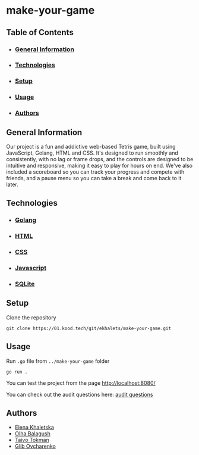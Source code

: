 # make-your-game

## Table of Contents
- ### [General Information](#general-information)
- ### [Technologies](#technologies)
- ### [Setup](#setup)
- ### [Usage](#usage)
- ### [Authors](#authors)

## General Information
Our project is a fun and addictive web-based Tetris game, built using JavaScript, Golang, HTML and CSS. It's designed to run smoothly and consistently, with no lag or frame drops, and the controls are designed to be intuitive and responsive, making it easy to play for hours on end. We've also included a scoreboard so you can track your progress and compete with friends, and a pause menu so you can take a break and come back to it later.

## Technologies
- ### [Golang](https://go.dev/)
- ### [HTML](https://www.w3.org/html/)
- ### [CSS](https://developer.mozilla.org/en-US/docs/Web/CSS)
- ### [Javascript](https://www.javascript.com/)
- ### [SQLite](https://sqlite.org/index.html)

## Setup
Clone the repository
```
git clone https://01.kood.tech/git/ekhalets/make-your-game.git
```

## Usage
Run <code>.go</code> file from <code>../make-your-game</code> folder
```
go run . 
```

You can test the project from the page [http://localhost:8080/](http://localhost:8080/)

You can check out the audit questions here: [audit questions](
    https://github.com/01-edu/public/tree/master/subjects/make-your-game/audit
)

## Authors
- [Elena Khaletska](https://01.kood.tech/git/ekhalets)
- [Olha Balagush](https://01.kood.tech/git/Olya)
- [Taivo Tokman](https://01.kood.tech/git/TaivoT)
- [Glib Ovcharenko](https://01.kood.tech/git/govchare)

